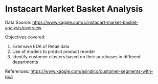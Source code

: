 # Instacart Market Basket Analysis

Data Source: https://www.kaggle.com/c/instacart-market-basket-analysis/overview

Objectives covered:

1) Extensive EDA of Retail data
2) Use of models to predict product reorder
3) Identify customer clusters based on their purchases in different departments



References:
https://www.kaggle.com/asindico/customer-segments-with-pca

